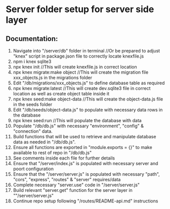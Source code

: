 # Server folder setup for server side layer

## Documentation:
1. Navigate into "/server/db" folder in terminal //Or be prepared to adjust "knex" script in package.json file to correctly locate knexfile.js
2. npm i knex sqlite3
3. npx knex init //This will create knexfile.js in correct location
4. npx knex migrate:make object //This will create the migration file xxx_objects.js in the migrations folder
5. Edit "/db/migrations/xxx_objects.js" to define database table as required
6. npx knex migrate:latest  //This will create dev.sqlite3 file in correct location as well as create object table inside it
7. npx knex seed:make object-data  //This will create the object-data.js file in the seeds folder
8. Edit "/db/seeds/object-data.js" to populate with necessary data rows in the database
9. npx knex seed:run  //This will populate the database with data
10. Populate "/db/db.js" with necessary "environment", "config" & "connection" data.
11. Build functions that will be used to retrieve and manipulate database data as needed in "/db/db.js".
12. Ensure all functions are exported in "module.exports = {}" to make available to rest of repo in "/db/db.js"
13. See comments inside each file for further details
14. Ensure that "/server/index.js" is populated with necessary server and poort configuration
15. Ensure that the "/server/server.js" is populated with necessary "path", "cors", "express", "routes" & "server" requires/data
16. Complete necessary "server.use" code in "/server/server.js"
17. Build relevant "server.get" function for the server layer in ""/server/server.js" 
18. Continue repo setup following "/routes/README-api.md" instructions 